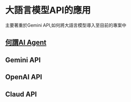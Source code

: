 # 大語言模型API的應用
主要著重於Gemini API,如何將大語言模型導入至目前的專案中

## [何謂AI Agent](./何謂AIAgent)

## Gemini API

## OpenAI API

## Claud API

